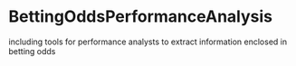 # BettingOddsPerformanceAnalysis
including tools for performance analysts to extract information enclosed in betting odds
